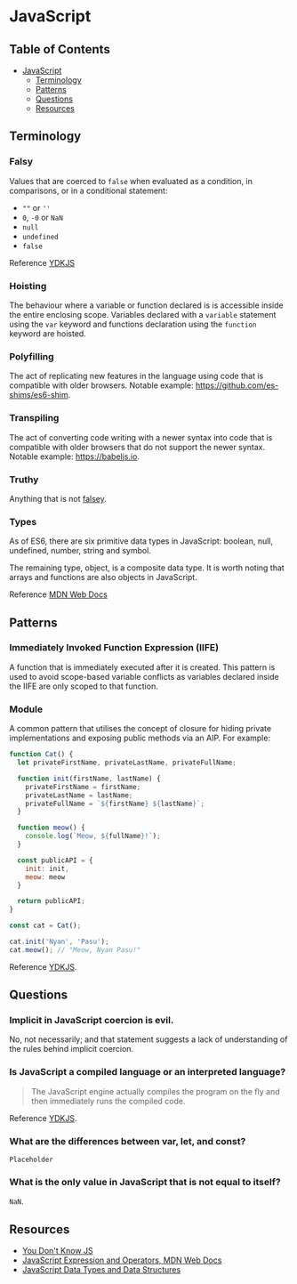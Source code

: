# JavaScript

## Table of Contents

* [JavaScript](#javascript)
  * [Terminology](#terminology)
  * [Patterns](#patterns)
  * [Questions](#questions)
  * [Resources](#resources)

## Terminology

### Falsy

Values that are coerced to `false` when evaluated as a condition, in comparisons, or in a conditional statement:

* `""` or `''`
* `0`, `-0` or `NaN`
* `null`
* `undefined`
* `false`

Reference [YDKJS](https://github.com/getify/You-Dont-Know-JS/blob/master/up%20%26%20going/ch2.md)

### Hoisting

The behaviour where a variable or function declared is is accessible inside the entire enclosing scope. Variables declared with a `variable` statement using the `var` keyword and functions declaration using the `function` keyword are hoisted.

### Polyfilling

The act of replicating new features in the language using code that is compatible with older browsers. Notable example: https://github.com/es-shims/es6-shim.

### Transpiling

The act of converting code writing with a newer syntax into code that is compatible with older browsers that do not support the newer syntax. Notable example: https://babeljs.io.

### Truthy

Anything that is not [falsey](#falsy).

### Types

As of ES6, there are six primitive data types in JavaScript: boolean, null, undefined, number, string and symbol.

The remaining type, object, is a composite data type. It is worth noting that arrays and functions are also objects in JavaScript.

Reference [MDN Web Docs](https://developer.mozilla.org/en-US/docs/Web/JavaScript/Data_structures)

## Patterns

### Immediately Invoked Function Expression (IIFE)

A function that is immediately executed after it is created. This pattern is used to avoid scope-based variable conflicts as variables declared inside the IIFE are only scoped to that function.

### Module

A common pattern that utilises the concept of closure for hiding private implementations and exposing public methods via an AIP. For example:

```javascript
function Cat() {
  let privateFirstName, privateLastName, privateFullName;

  function init(firstName, lastName) {
    privateFirstName = firstName;
    privateLastName = lastName;
    privateFullName = `${firstName} ${lastName}`;
  }

  function meow() {
    console.log(`Meow, ${fullName}!`);
  }

  const publicAPI = {
    init: init,
    meow: meow
  }

  return publicAPI;
}

const cat = Cat();

cat.init('Nyan', 'Pasu');
cat.meow(); // "Meow, Nyan Pasu!"
```

Reference [YDKJS](https://github.com/getify/You-Dont-Know-JS/blob/master/up%20%26%20going/ch2.md).

## Questions

### Implicit in JavaScript coercion is evil.

No, not necessarily; and that statement suggests a lack of understanding of the rules behind implicit coercion.

### Is JavaScript a compiled language or an interpreted language?

> The JavaScript engine actually compiles the program on the fly and then immediately runs the compiled code.

Reference [YDKJS](https://github.com/getify/You-Dont-Know-JS/blob/master/up%20%26%20going/ch1.md).

### What are the differences between var, let, and const?

`Placeholder`

### What is the only value in JavaScript that is not equal to itself?

`NaN`.

## Resources

* [You Don't Know JS](https://github.com/getify/You-Dont-Know-JS)
* [JavaScript Expression and Operators, MDN Web Docs](https://developer.mozilla.org/en-US/docs/Web/JavaScript/Guide/Expressions_and_Operators)
* [JavaScript Data Types and Data Structures](https://developer.mozilla.org/en-US/docs/Web/JavaScript/Data_structures)
